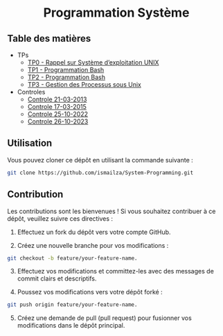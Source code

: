 <h1 align="center">Programmation Système</h1>

## Table des matières

<ul>
  <li>TPs
    <ul>
      <li><a href="https://github.com/ismailza/System-Programming/tree/main/TP0">TP0 - Rappel sur Système d’exploitation UNIX</a></li>
      <li><a href="https://github.com/ismailza/System-Programming/tree/main/TP1">TP1 - Programmation Bash</a></li>
      <li><a href="https://github.com/ismailza/System-Programming/tree/main/TP2">TP2 - Programmation Bash</a></li>
      <li><a href="https://github.com/ismailza/System-Programming/tree/main/TP3">TP3 - Gestion des Processus sous Unix</a></li>
    </ul>
  </li>
  <li>Controles
    <ul>
      <li><a href="https://github.com/ismailza/System-Programming/tree/main/Controles/21-03-2013">Controle 21-03-2013</a></li>
      <li><a href="https://github.com/ismailza/System-Programming/tree/main/Controles/17-03-2015">Controle 17-03-2015</a></li>
      <li><a href="https://github.com/ismailza/System-Programming/tree/main/Controles/25-10-2022">Controle 25-10-2022</a></li>
      <li><a href="https://github.com/ismailza/System-Programming/tree/main/Controles/26-10-2023">Controle 26-10-2023</a></li>
    </ul>
  </li>
</ul>

## Utilisation

Vous pouvez cloner ce dépôt en utilisant la commande suivante :
```bash
git clone https://github.com/ismailza/System-Programming.git
```

## Contribution

Les contributions sont les bienvenues ! Si vous souhaitez contribuer à ce dépôt, veuillez suivre ces directives :

1. Effectuez un fork du dépôt vers votre compte GitHub.

2. Créez une nouvelle branche pour vos modifications :
  ```bash
  git checkout -b feature/your-feature-name.
  ```

3. Effectuez vos modifications et committez-les avec des messages de commit clairs et descriptifs.
   
4. Poussez vos modifications vers votre dépôt forké :
  ```bash 
  git push origin feature/your-feature-name.
  ```

5. Créez une demande de pull (pull request) pour fusionner vos modifications dans le dépôt principal.

